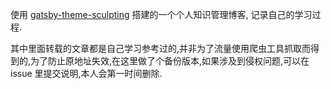 
使用 [gatsby-theme-sculpting](https://github.com/suziwen/gatsby-theme-sculpting) 搭建的一个个人知识管理博客, 记录自己的学习过程.

其中里面转载的文章都是自己学习参考过的,并非为了流量使用爬虫工具抓取而得到的,为了防止原地址失效,在这里做了个备份版本,如果涉及到侵权问题,可以在 issue 里提交说明,本人会第一时间删除.


